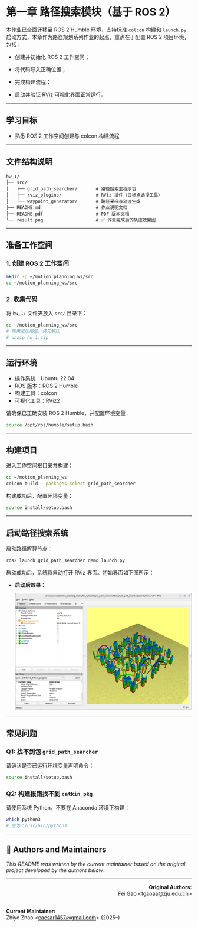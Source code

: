 # 第一章 路径搜索模块（基于 ROS 2）

本作业已全面迁移至 ROS 2 Humble 环境，支持标准 `colcon` 构建和 `launch.py` 启动方式，本章作为路径规划系列作业的起点，重点在于配置 ROS 2 项目环境，包括：

- 创建并初始化 ROS 2 工作空间；

- 将代码导入正确位置；

- 完成构建流程；

- 启动并验证 RViz 可视化界面正常运行。

---

## 学习目标

- 熟悉 ROS 2 工作空间创建与 colcon 构建流程

---

## 文件结构说明

```
hw_1/
├── src/
│   ├── grid_path_searcher/       # 路径搜索主程序包
│   ├── rviz_plugins/             # RViz 插件（目标点选择工具）
│   └── waypoint_generator/       # 路径采样与轨迹生成
├── README.md                     # 作业说明文档
├── README.pdf                    # PDF 版本文档
└── result.png                    # ✅ 作业完成后的轨迹效果图
```

---

## 准备工作空间

### 1. 创建 ROS 2 工作空间

```bash
mkdir -p ~/motion_planning_ws/src
cd ~/motion_planning_ws/src
```

### 2. 收集代码

将 `hw_1/` 文件夹放入 `src/` 目录下：

```bash
cd ~/motion_planning_ws/src
# 如果是压缩包，请先解压
# unzip hw_1.zip
```

---

## 运行环境

- 操作系统：Ubuntu 22.04
- ROS 版本：ROS 2 Humble
- 构建工具：colcon
- 可视化工具：RViz2

请确保已正确安装 ROS 2 Humble，并配置环境变量：

```bash
source /opt/ros/humble/setup.bash
```

---

## 构建项目

进入工作空间根目录并构建：

```bash
cd ~/motion_planning_ws
colcon build --packages-select grid_path_searcher
```

构建成功后，配置环境变量：

```bash
source install/setup.bash
```

---

## 启动路径搜索系统

启动路径解算节点：

```bash
ros2 launch grid_path_searcher demo.launch.py
```

启动成功后，系统将自动打开 RViz 界面。初始界面如下图所示：

- **启动后效果**：



  ![](./result.png)

---

## 常见问题

### Q1: 找不到包 `grid_path_searcher`
请确认是否已运行环境变量声明命令：

```bash
source install/setup.bash
```

### Q2: 构建报错找不到 `catkin_pkg`
请使用系统 Python，不要在 Anaconda 环境下构建：

```bash
which python3
# 应为：/usr/bin/python3
```

---
## 👥 Authors and Maintainers
_This README was written by the current maintainer based on the original project developed by the authors below._

<hr/>

<p align="right">
  <strong>Original Authors:</strong><br>
  Fei Gao &lt;fgaoaa@zju.edu.cn&gt;<br><br>




  <strong>Current Maintainer:</strong><br>
  Zhiye Zhao &lt;caesar1457@gmail.com&gt; (2025–)
</p>

